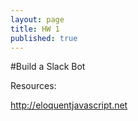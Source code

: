 ```yaml
---
layout: page
title: HW 1
published: true
---
```



#Build a Slack Bot



Resources:

http://eloquentjavascript.net
